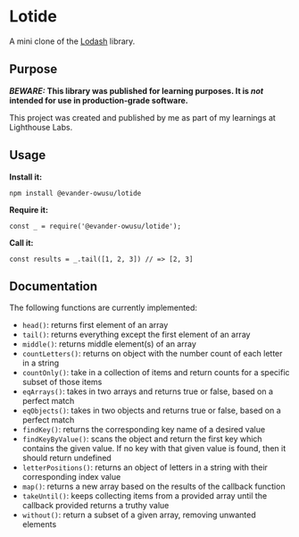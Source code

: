 # Lotide

A mini clone of the [Lodash](https://lodash.com) library.

## Purpose

**_BEWARE:_ This library was published for learning purposes. It is _not_ intended for use in production-grade software.**

This project was created and published by me as part of my learnings at Lighthouse Labs.

## Usage

**Install it:**

`npm install @evander-owusu/lotide`

**Require it:**

`const _ = require('@evander-owusu/lotide');`

**Call it:**

`const results = _.tail([1, 2, 3]) // => [2, 3]`

## Documentation

The following functions are currently implemented:

- `head()`: returns first element of an array
- `tail()`: returns everything except the first element of an array
- `middle()`: returns middle element(s) of an array
- `countLetters()`: returns on object with the number count of each letter in a string
- `countOnly()`: take in a collection of items and return counts for a specific subset of those items
- `eqArrays()`: takes in two arrays and returns true or false, based on a perfect match
- `eqObjects()`: takes in two objects and returns true or false, based on a perfect match
- `findKey()`: returns the corresponding key name of a desired value
- `findKeyByValue()`: scans the object and return the first key which contains the given value. If no key with that given value is found, then it should return undefined
- `letterPositions()`: returns an object of letters in a string with their corresponding index value
- `map()`: returns a new array based on the results of the callback function
- `takeUntil()`: keeps collecting items from a provided array until the callback provided returns a truthy value
- `without()`: return a subset of a given array, removing unwanted elements
